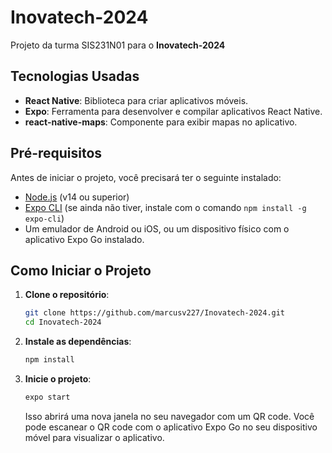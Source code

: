 # Inovatech-2024

Projeto da turma SIS231N01 para o **Inovatech-2024**

## Tecnologias Usadas

- **React Native**: Biblioteca para criar aplicativos móveis.
- **Expo**: Ferramenta para desenvolver e compilar aplicativos React Native.
- **react-native-maps**: Componente para exibir mapas no aplicativo.

## Pré-requisitos

Antes de iniciar o projeto, você precisará ter o seguinte instalado:

- [Node.js](https://nodejs.org/) (v14 ou superior)
- [Expo CLI](https://docs.expo.dev/get-started/installation/) (se ainda não tiver, instale com o comando `npm install -g expo-cli`)
- Um emulador de Android ou iOS, ou um dispositivo físico com o aplicativo Expo Go instalado.

## Como Iniciar o Projeto

1. **Clone o repositório**:

   ```bash
   git clone https://github.com/marcusv227/Inovatech-2024.git
   cd Inovatech-2024
   ```

2. **Instale as dependências**:

   ```bash
   npm install
   ```

3. **Inicie o projeto**:

   ```bash
   expo start
   ```

   Isso abrirá uma nova janela no seu navegador com um QR code. Você pode escanear o QR code com o aplicativo Expo Go no seu dispositivo móvel para visualizar o aplicativo.